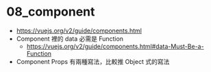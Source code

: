 # 08_component
- https://vuejs.org/v2/guide/components.html
- Component 裡的 data 必需是 Function
  - https://vuejs.org/v2/guide/components.html#data-Must-Be-a-Function
- Component Props 有兩種寫法，比較推 Object 式的寫法
